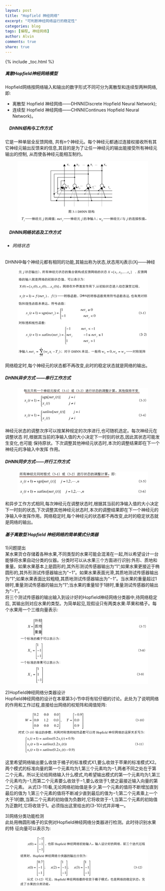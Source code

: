 ```yaml
---
layout: post
title: "Hopfield 神经网络"
excerpt: "可判断神经网络运行的稳定性"
categories: blog
tags: [编程, 神经网络]
author: Alvin
comments: true
share: true
---
```

{% include _toc.html %}

##### 离散Hopfield神经网络模型   

Hopfield网络按网络输入和输出的数字形式不同可分为离散型和连续型两种网络,即:  
  
- 离散型 Hopfield 神经网络——DHNN(Discrete Hopfield Neural Network);  
- 连续型 Hopfield 神经网络——CHNN(Continues Hopfield Neural Network)。  

##### &nbsp;&nbsp;&nbsp;&nbsp;DHNN结构与工作方式  
它是一种单层全反馈网络, 共有n个神经元。每个神经元都通过连接权接收所有其它神经元输出反馈来的信息,其目的是为了让任一神经元的输出能接受所有神经元输出的控制, 从而使各神经元能相互制约。 
<figure >
<img src="/postimage/AI3/h1.png" >
</figure>

##### &nbsp;&nbsp;&nbsp;&nbsp;DHNN网络状态及工作方式   
- ###### 网络状态   
DHNN中每个神经元都有相同的功能,其输出称为状态,状态用Xj表示(Xj——神经
<figure >
<img src="/postimage/AI3/h2.png" >
</figure>  
网络稳定时,每个神经元的状态都不再改变,此时的稳定状态就是网络的输出。   

##### DHNN异步方式 ——串行工作方式  
<figure >
<img src="/postimage/AI3/h3.png" >
</figure>
神经元状态的调整次序可以按某种规定的次序进行,也可随机选定。每次神经元在调整状态 时,根据其当前的净输入值的大小决定下一时刻的状态,因此其状态可能发生变化,也可能 保持原状。下次调整其他神经元状态时,本次的调整结果即在下一个神经元的净输入中发挥 作用。  
 
##### DHNN同步方式——并行工作方式  
<figure >
<img src="/postimage/AI3/h4.png" >
</figure>   
和异步工作方式相同,每次神经元在调整状态时,根据其当前的净输入值的大小决定下一时刻的状态,下次调整其他神经元状态时,本次的调整结果即在下一个神经元的净输入中发挥作用。网络稳定时,每个神经元的状态都不再改变,此时的稳定状态就是网络的输出。  

##### 基于离散型 Hopfield 神经网络的简单模式分类器  
1)问题提出  
某水果货仓存储着各种水果,不同类型的水果可能会混淆在一起,所以希望设计一台
能够将水果自动分类的仪器。分类时可以从水果三个方面进行识别:外形、质地和重量。如果水果基本上是圆形的,其外形测试传感器输出为“1”;如果水果更接近于椭圆形的,其外形测试传感器输出为“−1”。如果水果表面光滑,其质地测试传感器输出为“1”;如果水果表面比较粗糙,其质地测试传感器输出为“−1”。当水果的重量超过1 磅时,重量测试传感器的输出为“1”;当水果的重量轻于1磅时,重量测试传感器的输出为“−1”。  
将三个测试传感器的输出输入到设计好的Hopfield神经网络分类器中,待网络稳定后, 其输出则对应水果的类型。为简单起见,现假设只有两类水果:苹果和橘子。每个水果用一个三维向量表示:  
<figure >
<img src="/postimage/AI3/h5.png" >
</figure>   

2)Hopfield神经网络分类器设计   
Hopfield神经网络的设计在本章第3小节中将有较仔细的讨论。此处为了说明网络的作用和工作过程,直接给出网络的权矩阵和阈值矩阵:  
<figure >
<img src="/postimage/AI3/h6.png" >
</figure>  
这里希望网络输出要么收敛于橘子的标准模式X1,要么收敛于苹果的标准模式X2。两个模式的标准向量的第一个元素均为1,第三个元素均为−1,两者不同之处在于第二个元素。所以无论给网络输入什么模式,均希望输出模式的第一个元素均为1,第三个元素均为−1,而第二个元素要么收敛于−1,要么收敛于1,使之最接近输入向量的第二个元素。  
从式(3-11)看,无论网络初始值是多少,第一个元素的值将不断增加直到最后的值为 1;第三个元素的值将不断减少直到最后的值为−1;第二个元素乘上一个大于1的数,当第二个元素的初始值为负数时,它将收敛于−1,当第二个元素的初始值为正数时,它将收敛于1。必须指出这里给出的(3-10)式并非唯一。 

3)网络分类功能检测  
此处用椭圆形橘子的实例对Hopfield神经网络分类器进行检测。此时待识别水果的特 征向量可以表示为:   
<figure >
<img src="/postimage/AI3/h7.png">
</figure>








&nbsp;   
&nbsp;  

<!-- 多说评论框 start -->
<div class="ds-thread" data-thread-key="HOPFIELD" data-title="HOPFIELD" ></div>
<!-- 多说评论框 end -->
<!-- 多说公共JS代码 start (一个网页只需插入一次) -->
<script type="text/javascript">
var duoshuoQuery = {short_name:"goaheadalvin"};
(function() {
var ds = document.createElement('script');
ds.type = 'text/javascript';ds.async = true;
ds.src = (document.location.protocol == 'https:' ? 'https:' : 'http:') + '//static.duoshuo.com/embed.js';
ds.charset = 'UTF-8';
(document.getElementsByTagName('head')[0] 
|| document.getElementsByTagName('body')[0]).appendChild(ds);
})();
</script>
<!-- 多说公共JS代码 end -->